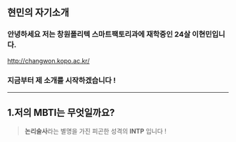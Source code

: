 ## 현민의 자기소개

### 안녕하세요 저는 창원폴리텍 스마트팩토리과에 재학중인 24살 이현민입니다.
<http://changwon.kopo.ac.kr/>
### 지금부터 제 소개를 시작하겠습니다 !
---
## 1.저의 MBTI는 무엇일까요?
> **논리술사**라는 별명을 가진 피곤한 성격의 **INTP** 입니다 !

